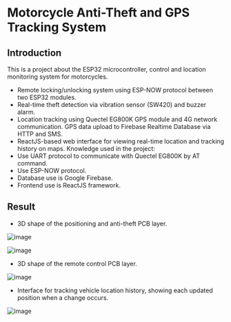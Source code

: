 # Motorcycle Anti-Theft and GPS Tracking System 

## Introduction

This is a project about the ESP32 microcontroller, control and location monitoring system for motorcycles.
- Remote locking/unlocking system using ESP-NOW protocol between two ESP32 modules.
- Real-time theft detection via vibration sensor (SW420) and buzzer alarm.
- Location tracking using Quectel EG800K GPS module and 4G network communication. GPS data upload to Firebase Realtime Database via HTTP and SMS.
- ReactJS-based web interface for viewing real-time location and tracking history on maps.
Knowledge used in the project:
- Use UART protocol to communicate with Quectel EG800K by AT command.
- Use ESP-NOW protocol.
- Database use is Google Firebase.
- Frontend use is ReactJS framework.

## Result
- 3D shape of the positioning and anti-theft PCB layer.
  
![image](https://github.com/user-attachments/assets/172d292d-629b-4b57-853e-ef1ebd6459d8)

![image](https://github.com/user-attachments/assets/cf0b9f07-e95a-42bf-8d6d-3f4359622625)

- 3D shape of the remote control PCB layer.

![image](https://github.com/user-attachments/assets/fd65eb62-8b5a-4f1d-84d5-d4f4d954369a)

- Interface for tracking vehicle location history, showing each updated position when a change occurs.

![image](https://github.com/user-attachments/assets/524fa7b6-587c-4355-9ef9-756c41c1abb3)




